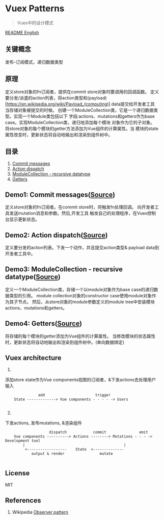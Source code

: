 # Vuex Patterns
> Vuex中的设计模式

[README English](https://github.com/21hook/vuex-mechanism/blob/master/README.md)

## 关键概念
发布-订阅模式，递归数据类型

## 原理
定义store对象的fn订阅者，提供在commit store对象时要调用的回调函数。
定义要分发/派遣的action列表，将action类型和(payload)[https://en.wikipedia.org/wiki/Payload_(computing)] data提交给开发者工具
当存储对象被提交的时候。
创建一个ModuleCollection类，它是一个递归数据类型。实现一个Module类包括以下
字段:actions、mutations和getters作为base case。实现ModuleCollection类，递归地添加每个模块
对象作为它的子对象。
将store对象的每个模块的getter方法添加为Vue组件的计算属性。当
模块的state属性改变时，更新状态将自动地输出和渲染到组件树中。

## 目录
1. [Commit messages](#demo1-commit-messagessource)
2. [Action dispatch](#demo2-action-dispatchsource)
3. [ModuleCollection - recursive datatype](#demo3-modulecollection---recursive-datatypesource)
4. [Getters](#demo4-getterssource)

## Demo1: Commit messages([Source](https://github.com/21hook/vuex-mechanism/tree/master/demo1))
定义store对象的fn订阅者。在commit store时，将触发fn处理回调。
向开发者工具发送mutation消息和参数。然后,开发工具
触发自己的处理程序，在Vuex控制台显示更新状态。

## Demo2: Action dispatch([Source](https://github.com/21hook/vuex-mechanism/tree/master/demo2))
定义要分发的action列表。下发一个动作，并且提交action类型&
payload data到开发者工具中。

## Demo3: ModuleCollection - recursive datatype([Source](https://github.com/21hook/vuex-mechanism/tree/master/demo3))
定义一个ModuleCollection类，存储一个以module对象作为base case的递归数据类型的引用。
module collection对象的constructor case使用module对象作为其子节点。
然后，从store对象的module参数定义的module tree中安装模块actions、mutations和getters。

## Demo4: Getters([Source](https://github.com/21hook/vuex-mechanism/tree/master/demo4))
将存储的每个模块的getter添加为Vue组件的计算属性。
当修改模块的状态属性时，更新状态将自动地输出和渲染到组件树中。(单向数据绑定)

## Vuex architecture
1. 
添加store state作为Vue components视图的订阅者，&下发actions去处理用户输入
```             
               add                       trigger  
    State -------------> Vue components - - - - -> Users
                       
```

2. 
下发actions, 发布mutations, &渲染组件
```         
                    dispatch            commit               emit  
    Vue components ----------> Actions --------> Mutations - - - -> Development tool
        |                                             |
         <------------------    State  <--------------
            output & render                mutate              
    
```


## License
MIT

## References
1. Wikipedia [Observer pattern](https://en.wikipedia.org/wiki/Observer_pattern)
